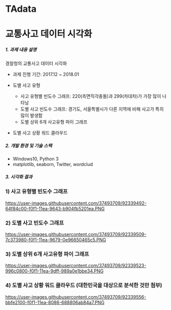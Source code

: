 # TAdata

교통사고 데이터 시각화
===============================    
##### 1. 과제 내용 설명

경찰청의 교통사고 데이터 시각화

* 과제 진행 기간: 2017.12 ~ 2018.01

* 도별 사고 유형
    + 사고 유형별 빈도수 그래프: 220(측면직각충돌)과 299(차대차)가 가장 많이 나타남     
    + 도별 사고 빈도수 그래프: 경기도, 서울특별시가 다른 지역에 비해 사고가 특히 많이 발생함   
    + 도별 상위 6개 사고유형 파이 그래프    
* 도별 사고 상황 워드 클라우드 

##### 2. 개발 환경 및 기술 스택

* Windows10, Python 3    
* matplotlib, seaborn, Twitter, wordclud

##### 3. 시각화 결과

### 1) 사고 유형별 빈도수 그래프    
https://user-images.githubusercontent.com/37493709/92339492-64f84c00-f0f1-11ea-9643-b904fb5201ea.PNG

### 2) 도별 사고 빈도수 그래프    
https://user-images.githubusercontent.com/37493709/92339509-7c373980-f0f1-11ea-9679-0e96650465c5.PNG    

### 3) 도별 상위 6개 사고유형 파이 그래프     
https://user-images.githubusercontent.com/37493709/92339523-996c0800-f0f1-11ea-9dff-989a0e1bbe34.PNG

### 4) 도별 사고 상황 워드 클라우드 (대한민국을 대상으로 분석한 것만 첨부)    
https://user-images.githubusercontent.com/37493709/92339556-bbfe2100-f0f1-11ea-8086-688806ab84a7.PNG
